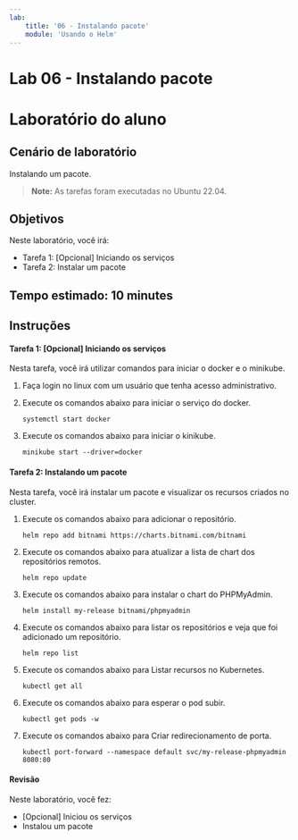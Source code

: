 ```yaml
---
lab:
    title: '06 - Instalando pacote'
    module: 'Usando o Helm'
---
```


# Lab 06 - Instalando pacote

# Laboratório do aluno

## Cenário de laboratório

Instalando um pacote.

>**Note:** As tarefas foram executadas no Ubuntu 22.04.

## Objetivos

Neste laboratório, você irá:

+ Tarefa 1: [Opcional] Iniciando os serviços
+ Tarefa 2: Instalar um pacote

## Tempo estimado: 10 minutes

## Instruções

#### Tarefa 1: [Opcional] Iniciando os serviços

Nesta tarefa, você irá utilizar comandos para iniciar o docker e o minikube.

1. Faça login no linux com um usuário que tenha acesso administrativo.

1. Execute os comandos abaixo para iniciar o serviço do docker.

    ```shell
    systemctl start docker
    ```

1. Execute os comandos abaixo para iniciar o kinikube.

    ```shell
    minikube start --driver=docker
    ```

#### Tarefa 2: Instalando um pacote

Nesta tarefa, você irá instalar um pacote e visualizar os recursos criados no cluster.

1. Execute os comandos abaixo para adicionar o repositório.

    ```shell
    helm repo add bitnami https://charts.bitnami.com/bitnami
    ```

1. Execute os comandos abaixo para atualizar a lista de chart dos repositórios remotos.

    ```shell
    helm repo update
    ```

1. Execute os comandos abaixo para instalar o chart do PHPMyAdmin.

    ```shell
    helm install my-release bitnami/phpmyadmin
    ```

1. Execute os comandos abaixo para listar os repositórios e veja que foi adicionado um repositório.

    ```shell
    helm repo list
    ```

1. Execute os comandos abaixo para Listar recursos no Kubernetes.

    ```shell
    kubectl get all
    ```

1. Execute os comandos abaixo para esperar o pod subir.

    ```shell
    kubectl get pods -w
    ```

1. Execute os comandos abaixo para Criar redirecionamento de porta.

    ```shell
    kubectl port-forward --namespace default svc/my-release-phpmyadmin 8080:80
    ```

#### Revisão

Neste laboratório, você fez:

- [Opcional] Iniciou os serviços
- Instalou um pacote